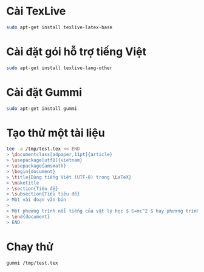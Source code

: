 # Cài TexLive

```bash
sudo apt-get install texlive-latex-base
```

# Cài đặt gói hỗ trợ tiếng Việt

```bash
sudo apt-get install texlive-lang-other
```

# Cài đặt Gummi

```bash
sudo apt-get install gummi
```

# Tạo thử một tài liệu

```bash
tee -a /tmp/test.tex << END
> \documentclass[a4paper,11pt]{article}
> \usepackage[utf8]{vietnam}
> \usepackage{amsmath}
> \begin{document}
> \title{Dùng tiếng Việt (UTF-8) trong \LaTeX}
> \maketitle
> \section{Tiêu đề}
> \subsection{Tiểu tiêu đề}
> Một vài đoạn văn bản
> 
> Một phương trình nổi tiếng của vật lý học $ E=mc^2 $ hay phương trình bậc hai $ ax^2 + bx + c = 0 $
> \end{document}
> END
```

# Chay thử

```bash
gummi /tmp/test.tex
```
